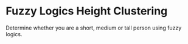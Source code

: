 # Fuzzy Logics Height Clustering

Determine whether you are a short, medium or tall person using fuzzy logics.
